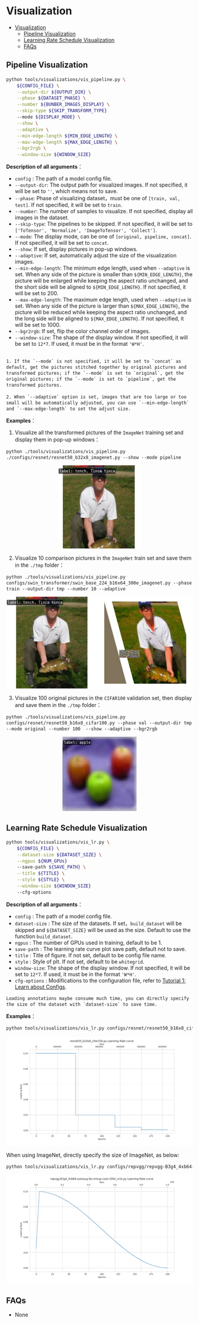# Visualization

<!-- TOC -->

- [Visualization](#visualization)
  - [Pipeline Visualization](#pipeline-visualization)
  - [Learning Rate Schedule Visualization](#learning-rate-schedule-visualization)
  - [FAQs](#faqs)

<!-- TOC -->
## Pipeline Visualization

```bash
python tools/visualizations/vis_pipeline.py \
    ${CONFIG_FILE} \
    --output-dir ${OUTPUT_DIR} \
    --phase ${DATASET_PHASE} \
    --number ${BUNBER_IMAGES_DISPLAY} \
    --skip-type ${SKIP_TRANSFORM_TYPE}
    --mode ${DISPLAY_MODE} \
    --show \
    --adaptive \
    --min-edge-length ${MIN_EDGE_LENGTH} \
    --max-edge-length ${MAX_EDGE_LENGTH} \
    --bgr2rgb \
    --window-size ${WINDOW_SIZE}
```

**Description of all arguments**：

- `config` : The path of a model config file.
- `--output-dir`: The output path for visualized images. If not specified, it will be set to `''`, which means not to save.
- `--phase`: Phase of visualizing dataset，must be one of `[train, val, test]`. If not specified, it will be set to `train`.
- `--number`: The number of samples to visualize. If not specified, display all images in the dataset.
- `--skip-type`: The pipelines to be skipped. If not specified, it will be set to `['ToTensor', 'Normalize', 'ImageToTensor', 'Collect']`.
- `--mode`: The display mode, can be one of `[original, pipeline, concat]`. If not specified, it will be set to `concat`.
- `--show`: If set, display pictures in pop-up windows.
- `--adaptive`: If set, automatically adjust the size of the visualization images.
- `--min-edge-length`: The minimum edge length, used when `--adaptive` is set. When any side of the picture is smaller than `${MIN_EDGE_LENGTH}`, the picture will be enlarged while keeping the aspect ratio unchanged, and the short side will be aligned to `${MIN_EDGE_LENGTH}`. If not specified, it will be set to 200.
- `--max-edge-length`: The maximum edge length, used when `--adaptive` is set. When any side of the picture is larger than `${MAX_EDGE_LENGTH}`, the picture will be reduced while keeping the aspect ratio unchanged, and the long side will be aligned to `${MAX_EDGE_LENGTH}`. If not specified, it will be set to 1000.
- `--bgr2rgb`: If set, flip the color channel order of images.
- `--window-size`: The shape of the display window. If not specified, it will be set to `12*7`. If used, it must be in the format `'W*H'`.

```{note}

1. If the `--mode` is not specified, it will be set to `concat` as default, get the pictures stitched together by original pictures and transformed pictures; if the `--mode` is set to `original`, get the original pictures; if the `--mode` is set to `pipeline`, get the transformed pictures.

2. When `--adaptive` option is set, images that are too large or too small will be automatically adjusted, you can use `--min-edge-length` and `--max-edge-length` to set the adjust size.
```

**Examples**：

1. Visualize all the transformed pictures of the `ImageNet` training set and display them in pop-up windows：

```shell
python ./tools/visualizations/vis_pipeline.py ./configs/resnet/resnet50_b32x8_imagenet.py --show --mode pipeline
```

<div align=center><img src="../_static/image/tools/visualization/pipeline-pipeline.jpg" style=" width: auto; height: 40%; "></div>

2. Visualize 10 comparison pictures in the `ImageNet` train set and save them in the `./tmp` folder：

```shell
python ./tools/visualizations/vis_pipeline.py configs/swin_transformer/swin_base_224_b16x64_300e_imagenet.py --phase train --output-dir tmp --number 10 --adaptive
```

<div align=center><img src="../_static/image/tools/visualization/pipeline-concat.jpg" style=" width: auto; height: 40%; "></div>

3. Visualize 100 original pictures in the `CIFAR100` validation set, then display and save them in the `./tmp` folder：

```shell
python ./tools/visualizations/vis_pipeline.py configs/resnet/resnet50_b16x8_cifar100.py --phase val --output-dir tmp --mode original --number 100  --show --adaptive --bgr2rgb
```

<div align=center><img src="../_static/image/tools/visualization/pipeline-original.jpg" style=" width: auto; height: 40%; "></div>

## Learning Rate Schedule Visualization

```bash
python tools/visualizations/vis_lr.py \
    ${CONFIG_FILE} \
    --dataset-size ${DATASET_SIZE} \
    --ngpus ${NUM_GPUs}
    --save-path ${SAVE_PATH} \
    --title ${TITLE} \
    --style ${STYLE} \
    --window-size ${WINDOW_SIZE}
    --cfg-options
```

**Description of all arguments**：

- `config` :  The path of a model config file.
- `dataset-size` : The size of the datasets. If set，`build_dataset` will be skipped and `${DATASET_SIZE}` will be used as the size. Default to use the function `build_dataset`.
- `ngpus` : The number of GPUs used in training, default to be 1.
- `save-path` : The learning rate curve plot save path, default not to save.
- `title` : Title of figure. If not set, default to be config file name.
- `style` : Style of plt. If not set, default to be `whitegrid`.
- `window-size`: The shape of the display window. If not specified, it will be set to `12*7`. If used, it must be in the format `'W*H'`.
- `cfg-options` : Modifications to the configuration file, refer to [Tutorial 1: Learn about Configs](https://mmclassification.readthedocs.io/en/latest/tutorials/config.html).

```{note}
Loading annotations maybe consume much time, you can directly specify the size of the dataset with `dataset-size` to save time.
```

**Examples**：

```bash
python tools/visualizations/vis_lr.py configs/resnet/resnet50_b16x8_cifar100.py
```

<div align=center><img src="../_static/image/tools/visualization/lr_schedule1.png" style=" width: auto; height: 40%; "></div>

When using ImageNet, directly specify the size of ImageNet, as below:

```bash
python tools/visualizations/vis_lr.py configs/repvgg/repvgg-B3g4_4xb64-autoaug-lbs-mixup-coslr-200e_in1k.py --dataset-size 1281167 --ngpus 4 --save-path ./repvgg-B3g4_4xb64-lr.jpg
```

<div align=center><img src="../_static/image/tools/visualization/lr_schedule2.png" style=" width: auto; height: 40%; "></div>

## FAQs

- None

